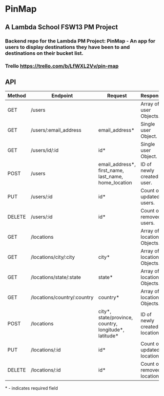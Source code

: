 # PinMap

## A Lambda School FSW13 PM Project

### Backend repo for the Lambda PM Project: PinMap - An app for users to display destinations they have been to and destinations on their bucket list.

### Trello https://trello.com/b/LfWXL2Vv/pin-map

## API

| Method | Endpoint                    | Request                                                  | Response                      |
| ------ | --------------------------- | -------------------------------------------------------- | ----------------------------- |
| GET    | /users                      |                                                          | Array of user Objects.        |
| GET    | /users/:email_address       | email_address\*                                          | Single user Object.           |
| GET    | /users/id/:id               | id\*                                                     | Single user Object.           |
| POST   | /users                      | email_address\*, first_name, last_name, home_location    | ID of newly created user.     |
| PUT    | /users/:id                  | id\*                                                     | Count of updated users.       |
| DELETE | /users/:id                  | id\*                                                     | Count of removed users.       |
| GET    | /locations                  |                                                          | Array of location Objects.    |
| GET    | /locations/city/:city       | city\*                                                   | Array of location Objects.    |
| GET    | /locations/state/:state     | state\*                                                  | Array of location Objects.    |
| GET    | /locations/country/:country | country\*                                                | Array of location Objects.    |
| POST   | /locations                  | city\*, state/province, country, longitude\*, latitude\* | ID of newly created location. |
| PUT    | /locations/:id              | id\*                                                     | Count of updated locations.   |
| DELETE | /locations/:id              | id\*                                                     | Count of removed locations.   |

\* - indicates required field
